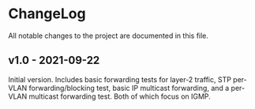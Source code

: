 ChangeLog
=========

All notable changes to the project are documented in this file.


v1.0 - 2021-09-22
------------------

Initial version.  Includes basic forwarding tests for layer-2 traffic,
STP per-VLAN forwarding/blocking test, basic IP multicast forwarding,
and a per-VLAN multicast forwarding test.  Both of which focus on IGMP.


[UNRELEASED]: https://github.com/troglobit/mping/compare/1.0...HEAD
[v1.1]:       https://github.com/troglobit/mping/compare/1.0...1.1
